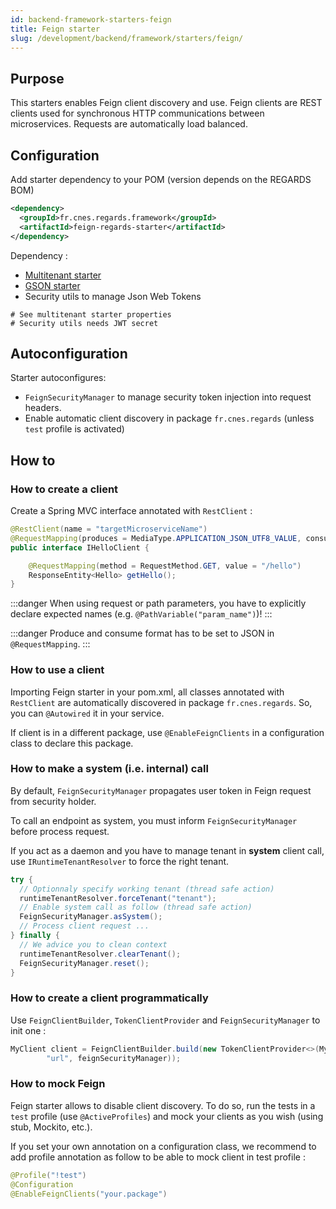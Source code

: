 ```yaml
---
id: backend-framework-starters-feign
title: Feign starter
slug: /development/backend/framework/starters/feign/
---
```



## Purpose

This starters enables Feign client discovery and use. Feign clients are REST clients used for synchronous HTTP communications between microservices. Requests are automatically load balanced.

## Configuration

Add starter dependency to your POM (version depends on the REGARDS BOM)

```xml
<dependency>
  <groupId>fr.cnes.regards.framework</groupId>
  <artifactId>feign-regards-starter</artifactId>
</dependency>
```

Dependency :

* [Multitenant starter](../multitenant/)
* [GSON starter](../gson/)
* Security utils to manage Json Web Tokens

```properties
# See multitenant starter properties
# Security utils needs JWT secret
```

## Autoconfiguration

Starter autoconfigures:

* `FeignSecurityManager` to manage security token injection into request headers.
* Enable automatic client discovery in package `fr.cnes.regards` (unless `test` profile is activated)

## How to

### How to create a client

Create a Spring MVC interface annotated with `RestClient` :

```java
@RestClient(name = "targetMicroserviceName")
@RequestMapping(produces = MediaType.APPLICATION_JSON_UTF8_VALUE, consumes = MediaType.APPLICATION_JSON_UTF8_VALUE)
public interface IHelloClient {

    @RequestMapping(method = RequestMethod.GET, value = "/hello")
    ResponseEntity<Hello> getHello();
}
```

:::danger
When using request or path parameters, you have to explicitly declare expected names (e.g. `@PathVariable("param_name")`)!
:::

:::danger
Produce and consume format has to be set to JSON in `@RequestMapping`.
:::

### How to use a client

Importing Feign starter in your pom.xml, all classes annotated with `RestClient` are automatically discovered in package `fr.cnes.regards`.
So, you can `@Autowired` it in your service.

If client is in a different package, use `@EnableFeignClients` in a configuration class to declare this package.

### How to make a system (i.e. internal) call

By default, `FeignSecurityManager` propagates user token in Feign request from security holder.

To call an endpoint as system, you must inform `FeignSecurityManager` before process request.

If you act as a daemon and you have to manage tenant in **system** client call, use `IRuntimeTenantResolver` to force the right tenant.

```java
try {
  // Optionnaly specify working tenant (thread safe action)
  runtimeTenantResolver.forceTenant("tenant");
  // Enable system call as follow (thread safe action)
  FeignSecurityManager.asSystem();
  // Process client request ...
} finally {
  // We advice you to clean context
  runtimeTenantResolver.clearTenant();
  FeignSecurityManager.reset();
}
```

### How to create a client programmatically

Use `FeignClientBuilder`, `TokenClientProvider` and `FeignSecurityManager` to init one :

```java
MyClient client = FeignClientBuilder.build(new TokenClientProvider<>(MyClient.class,
        "url", feignSecurityManager));
```

### How to mock Feign

Feign starter allows to disable client discovery. To do so, run the tests in a `test` profile (use `@ActiveProfiles`) and mock your clients as you wish (using stub, Mockito, etc.).

If you set your own annotation on a configuration class, we recommend to add profile annotation as follow to be able to mock client in test profile :

```java
@Profile("!test")
@Configuration
@EnableFeignClients("your.package")
```
